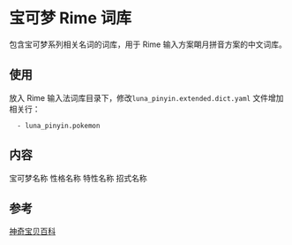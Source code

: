 # 宝可梦 Rime 词库
包含宝可梦系列相关名词的词库，用于 Rime 输入方案朙月拼音方案的中文词库。

## 使用
放入 Rime 输入法词库目录下，修改`luna_pinyin.extended.dict.yaml` 文件增加相关行：
```
  - luna_pinyin.pokemon
```

## 内容
宝可梦名称
性格名称
特性名称
招式名称

## 参考
[神奇宝贝百科](https://wiki.52poke.com/wiki/%E4%B8%BB%E9%A1%B5)
